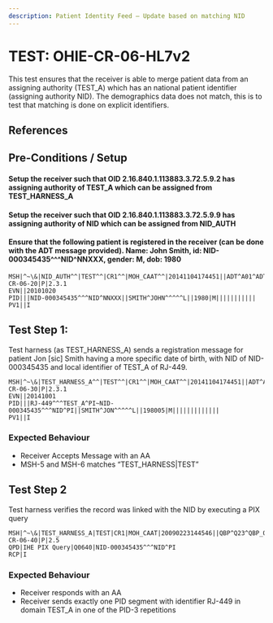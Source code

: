 ```yaml
---
description: Patient Identity Feed – Update based on matching NID
---
```


# TEST: OHIE-CR-06-HL7v2

This test ensures that the receiver is able to merge patient data from an assigning authority (TEST\_A) which has an national patient identifier (assigning authority NID). The demographics data does not match, this is to test that matching is done on explicit identifiers.

## References

## Pre-Conditions / Setup

#### Setup the receiver such that OID 2.16.840.1.113883.3.72.5.9.2 has assigning authority of TEST\_A which can be assigned from TEST\_HARNESS\_A

#### Setup the receiver such that OID 2.16.840.1.113883.3.72.5.9.9 has assigning authority of NID which can be assigned from NID\_AUTH

#### Ensure that the following patient is registered in the receiver (can be done with the ADT message provided). Name: John Smith, id: NID-000345435^^^NID^NNXXX, gender: M, dob: 1980

```
MSH|^~\&|NID_AUTH^^|TEST^^|CR1^^|MOH_CAAT^^|20141104174451||ADT^A01^ADT_A01|TEST-CR-06-20|P|2.3.1
EVN||20101020
PID|||NID-000345435^^^NID^NNXXX||SMITH^JOHN^^^^^L||1980|M|||||||||||
PV1||I
```

## Test Step 1:

Test harness (as TEST\_HARNESS\_A) sends a registration message for patient Jon \[sic] Smith having a more specific date of birth, with NID of NID-000345435 and local identifier of TEST\_A of RJ-449.

```
MSH|^~\&|TEST_HARNESS_A^^|TEST^^|CR1^^|MOH_CAAT^^|20141104174451||ADT^A01^ADT_A01|TEST-CR-06-30|P|2.3.1
EVN||20141001
PID|||RJ-449^^^TEST_A^PI~NID-000345435^^^NID^PI||SMITH^JON^^^^^L||198005|M|||||||||||||
PV1||I
```

### Expected Behaviour

* Receiver Accepts Message with an AA
* MSH-5 and MSH-6 matches “TEST\_HARNESS|TEST”

## Test Step 2

Test harness verifies the record was linked with the NID by executing a PIX query

```
MSH|^~\&|TEST_HARNESS_A|TEST|CR1|MOH_CAAT|20090223144546||QBP^Q23^QBP_Q21|TEST-CR-06-40|P|2.5 
QPD|IHE PIX Query|Q0640|NID-000345435^^^NID^PI
RCP|I
```

### Expected Behaviour

* Receiver responds with an AA
* Receiver sends exactly one PID segment with identifier RJ-449 in domain TEST\_A in one of the PID-3 repetitions
